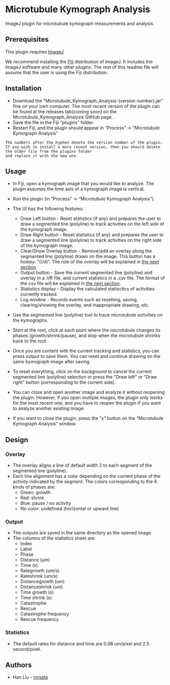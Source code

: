 # Microtubule Kymograph Analysis

ImageJ plugin for microtubule kymograph measurements and analysis.

## Prerequisites

This plugin requires [ImageJ](https://imagej.net/ImageJ2). 

We recommend installing the [Fiji](http://fiji.sc/) distribution of ImageJ. It includes the ImageJ software and many other plugins. The rest of this readme file will assume that the user is using the Fiji distribution.

## Installation

* Download the "Microtubule_Kymograph_Analysis-(version number).jar" fine on your own computer. The most recent version of the plugin can be found at the releases tab(coming soon) on the Microtubule_Kymograph_Analysis GitHub page.
* Save the file in the Fiji "plugins" folder.
* Restart Fiji, and the plugin should appear in “Process” -> “Microtubule Kymograph Analysis”

```
The numbers after the hyphen denote the version number of the plugin.
If you wish to install a more recent version, then you should delete the older file from the plugins folder
and replace it with the new one.
```

## Usage

* In Fiji, open a kymograph image that you would like to analyze. The plugin assumes the time axis of a kymograph image is vertical.

* Run the plugin (in “Process” -> “Microtubule Kymograph Analysis”).

* The UI has the following features:
  * Draw Left button - Reset statistics (if any) and prepares the user to draw a segmented line (polyline) to track activities on the left side of the kymograph image.
  * Draw Right button -  Reset statistics (if any) and prepares the user to draw a segmented line (polyline) to track activities on the right side of the kymograph image.
  * Clear/Show Overlay button - Remove/add an overlay along the segmented line (polyline) drawn on the image. This button has a hotkey: "Cntl". The role of the overlay will be explained in [the next section](#Overlay).
  * Output button - Save the current segmented line (polyline) and overlay in a .tiff file, and current statistics in a .csv file. The format of the csv file will be explained in [the next section](#Output).
  * Statistics display - Display the calculated statisctics of activities currently tracked.
  * Log window - Records events such as resetting, saving, clearing/showing the overlay, and inappropriate drawing, etc. 

* Use the segmented line (polyline) tool to trace microtubule activities on the kymographs.

* Start at the root, click at each point where the microtubule changes its phases (growth/shrink/pause), and stop when the microtubule shrinks back to the root. 

* Once you are content with the current tracking and statistics, you can press output to save them. You can reset and continue drawing on the same kymograph image after saving.
* To reset everything, click on the background to cancel the current segmented line (polyline) selection or press the "Draw left" or "Draw right" button (corresponding to the current side).

* You can close and open another image and analyze it without reopening the plugin. However, if you open multiple images, the plugin only works for the most recent one, and you have to reopen the plugin if you want to analyze another existing image.

* If you want to close the plugin, press the “x” button on the “Microtubule Kymograph Analysis” window.

## Design

### Overlay

- The overlay aligns a line of default width 2 to each segment of the segmented line (polyline). 
- Each line alignment has a color depending on the current phase of the activity indicated by the segment. The colors corresponding to the 4 kinds of phases are:
  - Green: growth
  - Red: shrink 
  - Blue: pause / no activity
  - No color: undefined (horizontal or upward line)

### Output

- The outputs are saved in the same directory as the opened image.
- The columns of the statistics sheet are: 
  - Index
  - Label
  - Phase
  - Distance (um)
  - Time (s)
  - Rategrowth (um/s)
  - Rateshrink (um/s)
  - Distancegrowth (um)
  - Distanceshrink (um)
  - Time growth (s)
  - Time shrink (s)
  - Catastrophe
  - Rescue
  - Catastrophe frequency
  - Rescue frequency

### Statistics

- The default rates for distance and time are 0.08 um/pixel and 2.5 second/pixel.

## Authors

* Han Liu - [mrsata](https://github.com/mrsata)
